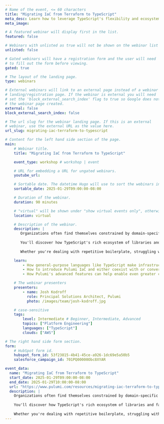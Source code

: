 ```yaml
---
# Name of the event, <= 60 characters
title: "Migrating IaC from Terraform to TypeScript"
meta_desc: Learn how to leverage TypeScript's flexibility and ecosystem to simplify your infrastructure code and streamline cloud operations.
meta_image:

# A featured webinar will display first in the list.
featured: false

# Webinars with unlisted as true will not be shown on the webinar list
unlisted: false

# Gated webinars will have a registration form and the user will need
# to fill out the form before viewing.
gated: true

# The layout of the landing page.
type: webinars

# External webinars will link to an external page instead of a webinar
# landing/registration page. If the webinar is external you will need
# set the 'block_external_search_index' flag to true so Google does not index
# the webinar page created.
external: false
block_external_search_index: false

# The url slug for the webinar landing page. If this is an external
# webinar, use the external URL as the value here.
url_slug: migrating-iac-terraform-to-typescript

# Content for the left hand side section of the page.
main:
    # Webinar title.
    title: "Migrating IaC from Terraform to TypeScript"

    event_type: workshop # workshop | event

    # URL for embedding a URL for ungated webinars.
    youtube_url: 

    # Sortable date. The datetime Hugo will use to sort the webinars in date order.
    sortable_date: 2025-01-29T09:00:00-08:00

    # Duration of the webinar.
    duration: 90 minutes

    # "virtual" will be shown under "show virtual events only", otherwise shown as City, State (seattle, wa)
    location: virtual

    # Description of the webinar.
    description: |
       Organizations often find themselves constrained by domain-specific languages when managing cloud infrastructure, leading to complex workarounds and maintenance challenges. This workshop demonstrates how transitioning to a general-purpose programming language can transform your infrastructure management, making common tasks more intuitive and maintainable.
       
       You'll discover how TypeScript's rich ecosystem of libraries and familiar syntax can simplify everything from dynamic resource creation to complex configuration management. Through practical examples, we'll explore strategies for gradually migrating existing infrastructure code while maintaining operational stability.
       
       Whether you're dealing with repetitive boilerplate, struggling with complex state management, or seeking more flexibility in your infrastructure automation, you'll learn how to leverage TypeScript's capabilities to build more elegant and powerful infrastructure solutions that scale with your organization's needs.

    learn:
        - How general-purpose languages like TypeScript make infrastructure management easier compared to domain-specific languages like HCL and YAML
        - How to introduce Pulumi IaC and either coexist with or convert your existing Terraform code
        - How Pulumi's advanced features can help enable even greater capabilities for your organization to keep teams moving fast, securely

    # The webinar presenters
    presenters:
        - name: Josh Kodroff 
          role: Principal Solutions Architect, Pulumi
          photo: /images/team/josh-kodroff.jpg

    # case-sensitive
    tags:
        level: Intermediate # Beginner, Intermediate, Advanced
        topics: ["Platform Engineering"]
        languages: ["TypeScript"]
        clouds: ["AWS"]

# The right hand side form section.
form:
    # HubSpot form id.
    hubspot_form_id: 53f23815-4b41-45ce-a926-1dc69e5a50b5
    salesforce_campaign_id: 701PQ00000Obc8XYAR

event_data:
  name: "Migrating IaC from Terraform to TypeScript"
  start_date: 2025-01-29T09:00:00-08:00
  end_date: 2025-01-29T10:00:00-08:00
  url: "https://www.pulumi.com/resources/migrating-iac-terraform-to-typescript/"
  description: |
    Organizations often find themselves constrained by domain-specific languages when managing cloud infrastructure, leading to complex workarounds and maintenance challenges. This workshop demonstrates how transitioning to a general-purpose programming language can transform your infrastructure management, making common tasks more intuitive and maintainable.
    
    You'll discover how TypeScript's rich ecosystem of libraries and familiar syntax can simplify everything from dynamic resource creation to complex configuration management. Through practical examples, we'll explore strategies for gradually migrating existing infrastructure code while maintaining operational stability.
    
    Whether you're dealing with repetitive boilerplate, struggling with complex state management, or seeking more flexibility in your infrastructure automation, you'll learn how to leverage TypeScript's capabilities to build more elegant and powerful infrastructure solutions that scale with your organization's needs.
---
```

